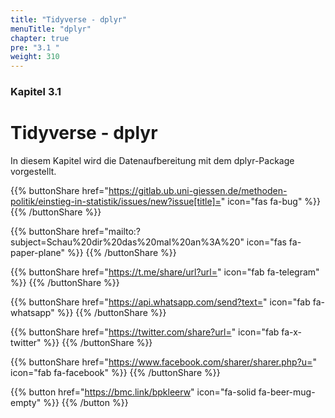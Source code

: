 ```yaml
---
title: "Tidyverse - dplyr"
menuTitle: "dplyr"
chapter: true
pre: "3.1 "
weight: 310
---
```


### Kapitel 3.1

# Tidyverse - dplyr

In diesem Kapitel wird die Datenaufbereitung mit dem dplyr-Package vorgestellt.

{{% buttonShare href="https://gitlab.ub.uni-giessen.de/methoden-politik/einstieg-in-statistik/issues/new?issue[title]=" icon="fas fa-bug" %}} {{% /buttonShare %}} 

{{% buttonShare href="mailto:?subject=Schau%20dir%20das%20mal%20an%3A%20" icon="fas fa-paper-plane" %}} {{% /buttonShare %}}

{{% buttonShare href="https://t.me/share/url?url=" icon="fab fa-telegram" %}} {{% /buttonShare %}}

{{% buttonShare href="https://api.whatsapp.com/send?text=" icon="fab fa-whatsapp" %}} {{% /buttonShare %}}

{{% buttonShare href="https://twitter.com/share?url=" icon="fab fa-x-twitter" %}} {{% /buttonShare %}}

{{% buttonShare href="https://www.facebook.com/sharer/sharer.php?u=" icon="fab fa-facebook" %}} {{% /buttonShare %}}

{{% button href="https://bmc.link/bpkleerw" icon="fa-solid fa-beer-mug-empty" %}} {{% /button %}}

